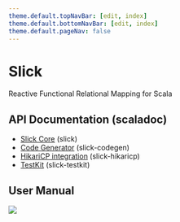 ```yaml
---
theme.default.topNavBar: [edit, index]
theme.default.bottomNavBar: [edit, index]
theme.default.pageNav: false
---
```

# Slick

Reactive Functional Relational Mapping for Scala

## API Documentation (scaladoc)

- [Slick Core](unchecked:/api/index.html) (slick)
- [Code Generator](unchecked:/api/index.html) (slick-codegen)
- [HikariCP integration](unchecked:hikaricp-api/index.html) (slick-hikaricp)
- [TestKit](unchecked:testkit-api/index.html) (slick-testkit)

## User Manual

![](toctree:maxLevel=3)
